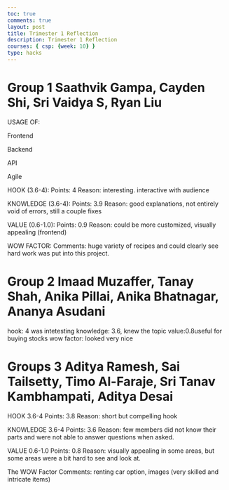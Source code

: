 ```yaml
---
toc: true
comments: true
layout: post
title: Trimester 1 Reflection
description: Trimester 1 Reflection
courses: { csp: {week: 10} }
type: hacks
---
```


# Group 1 Saathvik Gampa, Cayden Shi, Sri Vaidya S, Ryan Liu
USAGE OF:

 Frontend

 Backend

 API

 Agile

HOOK (3.6-4):
Points: 4
Reason: interesting. interactive with audience

KNOWLEDGE (3.6-4):
Points: 3.9
Reason: good explanations, not entirely void of errors, still a couple fixes

VALUE (0.6-1.0):
Points: 0.9
Reason: could be more customized, visually appealing (frontend)

WOW FACTOR:
Comments: huge variety of recipes and could clearly see hard work was put into this project.

# Group 2 Imaad Muzaffer, Tanay Shah, Anika Pillai, Anika Bhatnagar, Ananya Asudani
hook: 4 was intetesting
knowledge: 3.6, knew the topic
value:0.8useful for buying stocks
wow factor: looked very nice

# Groups 3 Aditya Ramesh, Sai Tailsetty, Timo Al-Faraje, Sri Tanav Kambhampati, Aditya Desai
HOOK 3.6-4
Points: 3.8
Reason: short but compelling hook

KNOWLEDGE 3.6-4
Points: 3.6
Reason: few members did not know their parts and were not able to answer questions when asked.

VALUE 0.6-1.0
Points: 0.8
Reason: visually appealing in some areas, but some areas were a bit hard to see and look at.

The WOW Factor
Comments: renting car option, images (very skilled and intricate items)